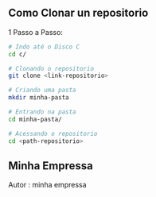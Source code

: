 ## Como Clonar un repositorio 

 1 Passo a Passo:

```bash
# Indo até o Disco C 
cd c/

# Clonando o repositorio 
git clone <link-repositorio>

# Criando uma pasta 
mkdir minha-pasta

# Entrando na pasta 
cd minha-pasta/ 

# Acessando o repositorio
cd <path-repositorio>
```

## Minha Empressa 

Autor : minha empressa 

